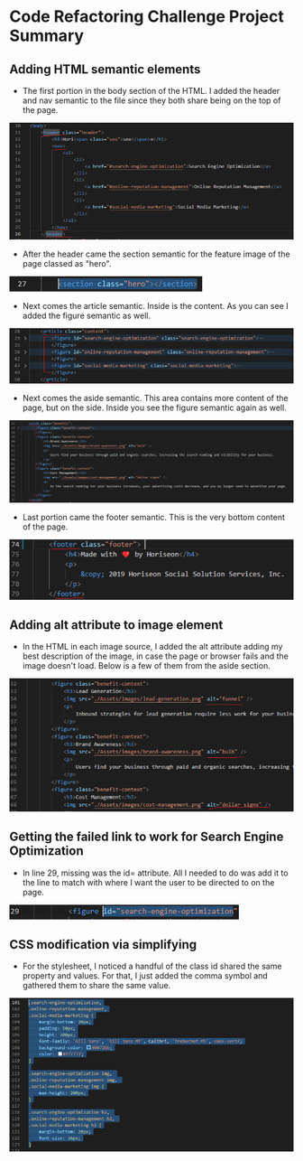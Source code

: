 # Code Refactoring Challenge Project Summary

## Adding HTML semantic elements

* The first portion in the body section of the HTML. I added the header and nav semantic to the file since they both share being on the top of the page.

![header added in line 11 & 26, nav added in line 13 & 25](./Assets/Project-2.png)

* After the header came the section semantic for the feature image of the page classed as "hero".

![section semantic added in line 27](./Assets/Project-4.png)

* Next comes the article semantic. Inside is the content. As you can see I added the figure semantic as well.

![article semantic added in line 28 & 50, figure semantic added in line 29, 35, 36, 42, 43 & 49](./Assets/Project-5.png)

* Next comes the aside semantic. This area contains more content of the page, but on the side. Inside you see the figure semantic again as well.

![aside semantic added in line 51 & 73, figure semantic added in line 52, 58, 59, 65, 66 & 72](./Assets/Project-6.png)

* Last portion came the footer semantic. This is the very bottom content of the page.

![footer semantic added in line 74 & 79](./Assets/Project-7.png)

## Adding alt attribute to image element

* In the HTML in each image source, I added the alt attribute adding my best description of the image, in case the page or browser fails and the image doesn't load. Below is a few of them from the aside section.

![added alt attribute with description](./Assets/Project-8.png)

## Getting the failed link to work for Search Engine Optimization

* In line 29, missing was the id= attribute. All I needed to do was add it to the line to match with where I want the user to be directed to on the page.

![id= attribute added line 29](./Assets/Project-3.png)

## CSS modification via simplifying

* For the stylesheet, I noticed a handful of the class id shared the same property and values. For that, I just added the comma symbol and gathered them to share the same value.

![CSS simplified to share value](./Assets/Project-1.png)

